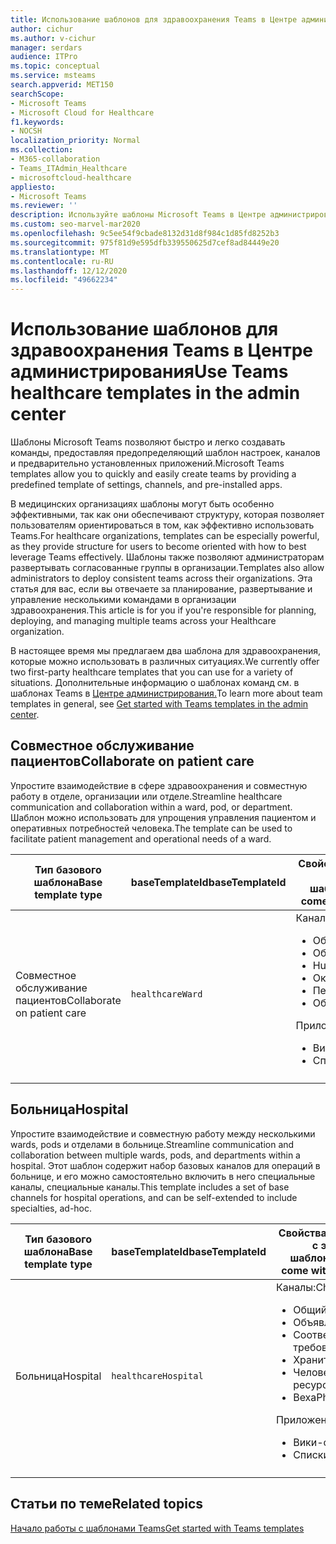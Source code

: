 ```yaml
---
title: Использование шаблонов для здравоохранения Teams в Центре администрирования
author: cichur
ms.author: v-cichur
manager: serdars
audience: ITPro
ms.topic: conceptual
ms.service: msteams
search.appverid: MET150
searchScope:
- Microsoft Teams
- Microsoft Cloud for Healthcare
f1.keywords:
- NOCSH
localization_priority: Normal
ms.collection:
- M365-collaboration
- Teams_ITAdmin_Healthcare
- microsoftcloud-healthcare
appliesto:
- Microsoft Teams
ms.reviewer: ''
description: Используйте шаблоны Microsoft Teams в Центре администрирования, чтобы быстро и легко создавать команды, предоставляя предопределяющий шаблон настроек, каналов и приложений.
ms.custom: seo-marvel-mar2020
ms.openlocfilehash: 9c5ee54f9cbade8132d31d8f984c1d85fd8252b3
ms.sourcegitcommit: 975f81d9e595dfb339550625d7cef8ad84449e20
ms.translationtype: MT
ms.contentlocale: ru-RU
ms.lasthandoff: 12/12/2020
ms.locfileid: "49662234"
---
```

# <a name="use-teams-healthcare-templates-in-the-admin-center"></a><span data-ttu-id="a8216-103">Использование шаблонов для здравоохранения Teams в Центре администрирования</span><span class="sxs-lookup"><span data-stu-id="a8216-103">Use Teams healthcare templates in the admin center</span></span>

<span data-ttu-id="a8216-104">Шаблоны Microsoft Teams позволяют быстро и легко создавать команды, предоставляя предопределяющий шаблон настроек, каналов и предварительно установленных приложений.</span><span class="sxs-lookup"><span data-stu-id="a8216-104">Microsoft Teams templates allow you to quickly and easily create teams by providing a predefined template of settings, channels, and pre-installed apps.</span></span>

<span data-ttu-id="a8216-105">В медицинских организациях шаблоны могут быть особенно эффективными, так как они обеспечивают структуру, которая позволяет пользователям ориентироваться в том, как эффективно использовать Teams.</span><span class="sxs-lookup"><span data-stu-id="a8216-105">For healthcare organizations, templates can be especially powerful, as they provide structure for users to become oriented with how to best leverage Teams effectively.</span></span> <span data-ttu-id="a8216-106">Шаблоны также позволяют администраторам развертывать согласованные группы в организации.</span><span class="sxs-lookup"><span data-stu-id="a8216-106">Templates also allow administrators to deploy consistent teams across their organizations.</span></span> <span data-ttu-id="a8216-107">Эта статья для вас, если вы отвечаете за планирование, развертывание и управление несколькими командами в организации здравоохранения.</span><span class="sxs-lookup"><span data-stu-id="a8216-107">This article is for you if you're responsible for planning, deploying, and managing multiple teams across your Healthcare organization.</span></span>

<span data-ttu-id="a8216-108">В настоящее время мы предлагаем два шаблона для здравоохранения, которые можно использовать в различных ситуациях.</span><span class="sxs-lookup"><span data-stu-id="a8216-108">We currently offer two first-party healthcare templates that you can use for a variety of situations.</span></span> <span data-ttu-id="a8216-109">Дополнительные информацию о шаблонах команд см. в шаблонах Teams в [Центре администрирования.](../../get-started-with-teams-templates-in-the-admin-console.md)</span><span class="sxs-lookup"><span data-stu-id="a8216-109">To learn more about team templates in general, see [Get started with Teams templates in the admin center](../../get-started-with-teams-templates-in-the-admin-console.md).</span></span>

## <a name="collaborate-on-patient-care"></a><span data-ttu-id="a8216-110">Совместное обслуживание пациентов</span><span class="sxs-lookup"><span data-stu-id="a8216-110">Collaborate on patient care</span></span>

 <span data-ttu-id="a8216-111">Упростите взаимодействие в сфере здравоохранения и совместную работу в отделе, организации или отделе.</span><span class="sxs-lookup"><span data-stu-id="a8216-111">Streamline healthcare communication and collaboration within a ward, pod, or department.</span></span> <span data-ttu-id="a8216-112">Шаблон можно использовать для упрощения управления пациентом и оперативных потребностей человека.</span><span class="sxs-lookup"><span data-stu-id="a8216-112">The template can be used to facilitate patient management and operational needs of a ward.</span></span>

| <span data-ttu-id="a8216-113">Тип базового шаблона</span><span class="sxs-lookup"><span data-stu-id="a8216-113">Base template type</span></span> |<span data-ttu-id="a8216-114">baseTemplateId</span><span class="sxs-lookup"><span data-stu-id="a8216-114">baseTemplateId</span></span>| <span data-ttu-id="a8216-115">Свойства, которые доступны с этим базовым шаблоном</span><span class="sxs-lookup"><span data-stu-id="a8216-115">Properties that come with this base template</span></span> |
| ------------------ |---|----------------------------------------------------- |
| <span data-ttu-id="a8216-116">Совместное обслуживание пациентов</span><span class="sxs-lookup"><span data-stu-id="a8216-116">Collaborate on patient care</span></span> |`healthcareWard` | <span data-ttu-id="a8216-117">Каналы:</span><span class="sxs-lookup"><span data-stu-id="a8216-117">Channels:</span></span><ul><li><span data-ttu-id="a8216-118">Общий</span><span class="sxs-lookup"><span data-stu-id="a8216-118">General</span></span></li><li><span data-ttu-id="a8216-119">Объявления</span><span class="sxs-lookup"><span data-stu-id="a8216-119">Announcements</span></span></li><li><span data-ttu-id="a8216-120">Huddles</span><span class="sxs-lookup"><span data-stu-id="a8216-120">Huddles</span></span></li><li><span data-ttu-id="a8216-121">Округ округит</span><span class="sxs-lookup"><span data-stu-id="a8216-121">Rounds</span></span></li><li><span data-ttu-id="a8216-122">Персонал</span><span class="sxs-lookup"><span data-stu-id="a8216-122">Staffing</span></span></li><li><span data-ttu-id="a8216-123">Обучение</span><span class="sxs-lookup"><span data-stu-id="a8216-123">Training</span></span></li></ul> <span data-ttu-id="a8216-124">Приложения:</span><span class="sxs-lookup"><span data-stu-id="a8216-124">Apps:</span></span> <ul><li><span data-ttu-id="a8216-125">Вики-сайт</span><span class="sxs-lookup"><span data-stu-id="a8216-125">Wiki</span></span></li><li><span data-ttu-id="a8216-126">Списки</span><span class="sxs-lookup"><span data-stu-id="a8216-126">Lists</span></span></li></ul>|
||||

## <a name="hospital"></a><span data-ttu-id="a8216-127">Больница</span><span class="sxs-lookup"><span data-stu-id="a8216-127">Hospital</span></span>

<span data-ttu-id="a8216-128">Упростите взаимодействие и совместную работу между несколькими wards, pods и отделами в больнице.</span><span class="sxs-lookup"><span data-stu-id="a8216-128">Streamline communication and collaboration between multiple wards, pods, and departments within a hospital.</span></span> <span data-ttu-id="a8216-129">Этот шаблон содержит набор базовых каналов для операций в больнице, и его можно самостоятельно включить в него специальные каналы, специальные каналы.</span><span class="sxs-lookup"><span data-stu-id="a8216-129">This template includes a set of base channels for hospital operations, and can be self-extended to include specialties, ad-hoc.</span></span>

| <span data-ttu-id="a8216-130">Тип базового шаблона</span><span class="sxs-lookup"><span data-stu-id="a8216-130">Base template type</span></span> |<span data-ttu-id="a8216-131">baseTemplateId</span><span class="sxs-lookup"><span data-stu-id="a8216-131">baseTemplateId</span></span> | <span data-ttu-id="a8216-132">Свойства, которые доступны с этим базовым шаблоном</span><span class="sxs-lookup"><span data-stu-id="a8216-132">Properties that come with this base template</span></span> |
| ------------------|-- |----------------------------------------------------- |
|<span data-ttu-id="a8216-133">Больница</span><span class="sxs-lookup"><span data-stu-id="a8216-133">Hospital</span></span>|`healthcareHospital`|<span data-ttu-id="a8216-134">Каналы:</span><span class="sxs-lookup"><span data-stu-id="a8216-134">Channels:</span></span> <ul><li><span data-ttu-id="a8216-135">Общий</span><span class="sxs-lookup"><span data-stu-id="a8216-135">General</span></span></li><li><span data-ttu-id="a8216-136">Объявления</span><span class="sxs-lookup"><span data-stu-id="a8216-136">Announcements</span></span></li><li><span data-ttu-id="a8216-137">Соответствие требованиям</span><span class="sxs-lookup"><span data-stu-id="a8216-137">Compliance</span></span></li><li><span data-ttu-id="a8216-138">Хранитель</span><span class="sxs-lookup"><span data-stu-id="a8216-138">Custodial</span></span></li><li><span data-ttu-id="a8216-139">Человеческие ресурсы</span><span class="sxs-lookup"><span data-stu-id="a8216-139">Human resources</span></span></li><li><span data-ttu-id="a8216-140">Веха</span><span class="sxs-lookup"><span data-stu-id="a8216-140">Pharmacy</span></span></li></ul> <span data-ttu-id="a8216-141">Приложения:</span><span class="sxs-lookup"><span data-stu-id="a8216-141">Apps:</span></span> <ul><li><span data-ttu-id="a8216-142">Вики-сайт</span><span class="sxs-lookup"><span data-stu-id="a8216-142">Wiki</span></span></li><li><span data-ttu-id="a8216-143">Списки</span><span class="sxs-lookup"><span data-stu-id="a8216-143">Lists</span></span> </li></ul>|
||||

## <a name="related-topics"></a><span data-ttu-id="a8216-144">Статьи по теме</span><span class="sxs-lookup"><span data-stu-id="a8216-144">Related topics</span></span>

[<span data-ttu-id="a8216-145">Начало работы с шаблонами Teams</span><span class="sxs-lookup"><span data-stu-id="a8216-145">Get started with Teams templates</span></span>](../../get-started-with-teams-templates-in-the-admin-console.md)

